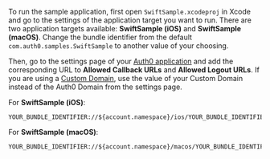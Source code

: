 <!-- markdownlint-disable MD041 -->

To run the sample application, first open `SwiftSample.xcodeproj` in Xcode and go to the settings of the application target you want to run. There are two application targets available: **SwiftSample (iOS)** and **SwiftSample (macOS)**. Change the bundle identifier from the default `com.auth0.samples.SwiftSample` to another value of your choosing.

Then, go to the settings page of your [Auth0 application](${manage_url}/#/applications/${account.clientId}/settings) and add the corresponding URL to **Allowed Callback URLs** and **Allowed Logout URLs**. If you are using a [Custom Domain](https://auth0.com/docs/brand-and-customize/custom-domains), use the value of your Custom Domain instead of the Auth0 Domain from the settings page.

For **SwiftSample (iOS)**:

```text
YOUR_BUNDLE_IDENTIFIER://${account.namespace}/ios/YOUR_BUNDLE_IDENTIFIER/callback
```

For **SwiftSample (macOS)**:

```text
YOUR_BUNDLE_IDENTIFIER://${account.namespace}/macos/YOUR_BUNDLE_IDENTIFIER/callback
```
